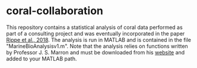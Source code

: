 # coral-collaboration

This repository contains a statistical analysis of coral data performed as part of a consulting project and was eventually incorporated in the paper [Rippe et al., 2018](https://onlinelibrary.wiley.com/doi/epdf/10.1111/gcb.14422). The analysis is run in MATLAB and is contained in the file "MarineBioAnalysisv1.m". Note that the analysis relies on functions written by Professor J. S. Marron and must be downloaded from his [website](http://marron.web.unc.edu/sample-page/marrons-matlab-software/) and added to your MATLAB path.
